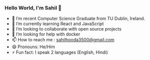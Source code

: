 ### Hello World, I'm Sahil 👋

- 🔭 I’m recent Computer Science Graduate from TU Dublin, Ireland.
- 🌱 I’m currently learning React and JavaScript
- 👯 I’m looking to collaborate with open source projects
- 🤔 I’m looking for help with docker
- 📫 How to reach me : sahilhooda3500@gmail.com
- 😄 Pronouns: He/Him
- ⚡ Fun fact: I speak 2 languages (English, Hindi)
